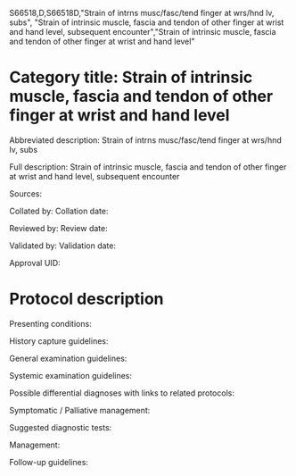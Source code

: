 S66518,D,S66518D,"Strain of intrns musc/fasc/tend finger at wrs/hnd lv, subs", "Strain of intrinsic muscle, fascia and tendon of other finger at wrist and hand level, subsequent encounter","Strain of intrinsic muscle, fascia and tendon of other finger at wrist and hand level"
# Category title: Strain of intrinsic muscle, fascia and tendon of other finger at wrist and hand level

Abbreviated description: Strain of intrns musc/fasc/tend finger at wrs/hnd lv, subs

Full description: Strain of intrinsic muscle, fascia and tendon of other finger at wrist and hand level, subsequent encounter

Sources:

Collated by:
Collation date:

Reviewed by:
Review date:

Validated by:
Validation date:

Approval UID:

# Protocol description

Presenting conditions:

History capture guidelines:

General examination guidelines:

Systemic examination guidelines:

Possible differential diagnoses with links to related protocols:

Symptomatic / Palliative management:

Suggested diagnostic tests:

Management:

Follow-up guidelines:
